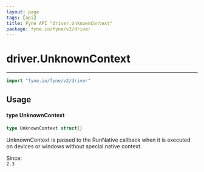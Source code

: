 ```yaml
---
layout: page
tags: [api]
title: Fyne API "driver.UnknownContext"
package: fyne.io/fyne/v2/driver
---
```


# driver.UnknownContext
---
```go
import "fyne.io/fyne/v2/driver"
```

## Usage

#### type UnknownContext

```go
type UnknownContext struct{}
```

UnknownContext is passed to the RunNative callback when it is executed on devices or windows without special native context.


<div class="since">Since: <code>
2.3</code></div>
